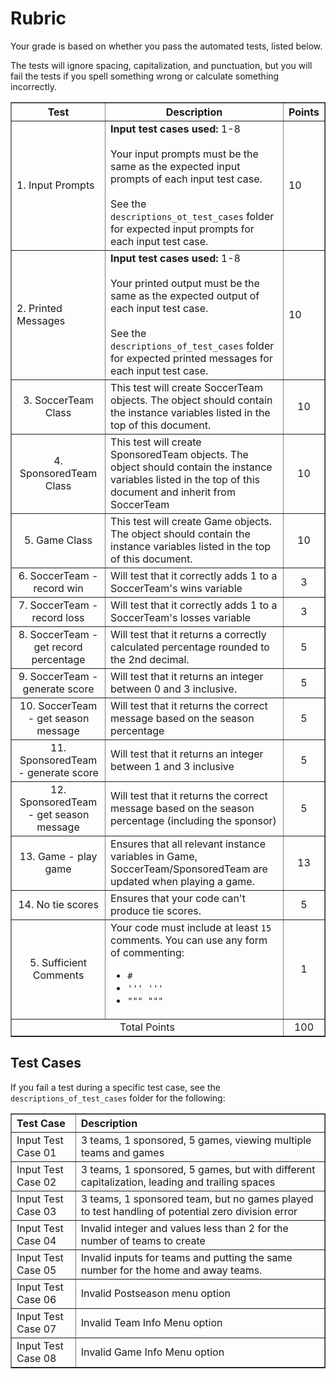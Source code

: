 # Rubric
Your grade is based on whether you pass the automated tests, listed below.

The tests will ignore spacing, capitalization, and punctuation, but you will fail the tests if you spell something wrong or calculate something incorrectly.


<table border="1" style="width: 100%; text-align: center;">
<thead style="text-align: center;">
    <tr>
        <th style="text-align: center;">Test</th>
        <th style="text-align: center;">Description</th>
        <th style="text-align: center;">Points</th>
    </tr>
</thead>
<tbody>
    <tr style="text-align: left">
        <td>1. Input Prompts</td>
        <td>
        <b>Input test cases used:</b> 1-8<br><br>
        Your input prompts must be the same as the expected input prompts of each input test case. 
        <br>
        <br>
        See the <code>descriptions_ot_test_cases</code> folder for expected input prompts for each input test case.
        </td>
        <td>10</td>
    </tr>
    <tr style="text-align: left">
        <td>2. Printed Messages</td>
        <td>
        <b>Input test cases used:</b> 1-8<br><br>
        Your printed output must be the same as the expected output of each input test case.
        <br>
        <br>
        See the <code>descriptions_of_test_cases</code> folder for expected printed messages for each input test case.       
        </td> 
        </td>
        <td>10</td>
    </tr>
    <tr>
        <td>3. SoccerTeam Class</td>
        <td style="text-align: left">
          This test will create SoccerTeam objects. The object should contain the instance variables listed in the top of this document.
        </td>
        <td>10</td>
    </tr>
    <tr>
        <td>4. SponsoredTeam Class</td>
        <td style="text-align: left">
          This test will create SponsoredTeam objects. The object should contain the instance variables listed in the top of this document and inherit from SoccerTeam
        </td>
        <td>10</td>
    </tr>
      <tr>
        <td>5. Game Class</td>
        <td style="text-align: left">
          This test will create Game objects. The object should contain the instance variables listed in the top of this document.
        </td>
        <td>10</td>
    </tr>
          <tr>
        <td>6. SoccerTeam - record win</td>
        <td style="text-align: left">
          Will test that it correctly adds 1 to a SoccerTeam's wins variable
        </td>
        <td>3</td>
    </tr>
    <td>7. SoccerTeam - record loss</td>
        <td style="text-align: left">
          Will test that it correctly adds 1 to a SoccerTeam's losses variable
        </td>
        <td>3</td>
    </tr>
    <tr>
       <td>8. SoccerTeam - get record percentage</td>
        <td style="text-align: left">
          Will test that it returns a correctly calculated percentage rounded to the 2nd decimal.
        </td>
        <td>5</td>
    </tr>
        <tr>
       <td>9. SoccerTeam - generate score</td>
        <td style="text-align: left">
          Will test that it returns an integer between 0 and 3 inclusive.
        </td>
        <td>5</td>
    </tr>
    <tr>
       <td>10. SoccerTeam - get season message</td>
        <td style="text-align: left">
          Will test that it returns the correct message based on the season percentage
        </td>
        <td>5</td>
    </tr>
    <tr>
       <td>11. SponsoredTeam - generate score</td>
        <td style="text-align: left">
          Will test that it returns an integer between 1 and 3 inclusive
        </td>
        <td>5</td>
    </tr>
    <tr>
       <td>12. SponsoredTeam - get season message</td>
        <td style="text-align: left">
          Will test that it returns the correct message based on the season percentage (including the sponsor)
        </td>
        <td>5</td>
    </tr>
    <tr>
       <td>13. Game - play game</td>
        <td style="text-align: left">
          Ensures that all relevant instance variables in Game, SoccerTeam/SponsoredTeam are updated when playing a game.
        </td>
        <td>13</td>
    </tr>
    <tr>
       <td>14. No tie scores</td>
        <td style="text-align: left">
          Ensures that your code can't produce tie scores.
        </td>
        <td>5</td>
    </tr>
        <tr>
        <td>5. Sufficient Comments</td>
        <td style="text-align: left">Your code must include at least <code>15</code> comments. You can use any form of commenting:
        <ul>
          <li><code>#</code></li> 
          <li><code>''' '''</code></li>
          <li><code>""" """</code></li>
        </ul>
        </td>
        <td>1</td>
    </tr>
    <tr>
        <td colspan="2">Total Points</td>
        <td>100</td>
  </tr>
</tbody>
</table>

## Test Cases
If you fail a test during a specific test case, see the `descriptions_of_test_cases` folder for the following:
<table border="1" style="width: 100%; text-align: left;">
  <tr>
    <th>Test Case</th>
    <th>Description</th>
  </tr>
  <tr>
    <td>Input Test Case 01</td>
    <td>3 teams, 1 sponsored, 5 games, viewing multiple teams and games</td>
  </tr>
  <tr>
    <td>Input Test Case 02</td>
    <td>3 teams, 1 sponsored, 5 games, but with different capitalization, leading and trailing spaces</td>
  </tr>
  <tr>
    <td>Input Test Case 03</td>
    <td>3 teams, 1 sponsored team, but no games played to test handling of potential zero division error</td>
  </tr>
  <tr>
    <td>Input Test Case 04</td>
    <td>Invalid integer and values less than 2 for the number of teams to create</td>
  </tr>
  <tr>
    <td>Input Test Case 05</td>
    <td>Invalid inputs for teams and putting the same number for the home and away teams.</td>
  </tr>
  <tr>
    <td>Input Test Case 06</td>
    <td>Invalid Postseason menu option</td>
  </tr>
  <tr>
    <td>Input Test Case 07</td>
    <td>Invalid Team Info Menu option</td>
  </tr>
  <tr>
    <td>Input Test Case 08</td>
    <td>Invalid Game Info Menu option</td>
  </tr>
</table>
